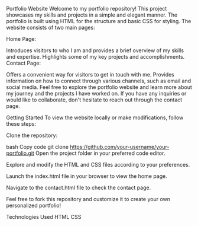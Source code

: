 Portfolio Website
Welcome to my portfolio repository! This project showcases my skills and projects in a simple and elegant manner. The portfolio is built using HTML for the structure and basic CSS for styling. The website consists of two main pages:

Home Page:

Introduces visitors to who I am and provides a brief overview of my skills and expertise.
Highlights some of my key projects and accomplishments.
Contact Page:

Offers a convenient way for visitors to get in touch with me.
Provides information on how to connect through various channels, such as email and social media.
Feel free to explore the portfolio website and learn more about my journey and the projects I have worked on. If you have any inquiries or would like to collaborate, don't hesitate to reach out through the contact page.

Getting Started
To view the website locally or make modifications, follow these steps:

Clone the repository:

bash
Copy code
git clone https://github.com/your-username/your-portfolio.git
Open the project folder in your preferred code editor.

Explore and modify the HTML and CSS files according to your preferences.

Launch the index.html file in your browser to view the home page.

Navigate to the contact.html file to check the contact page.

Feel free to fork this repository and customize it to create your own personalized portfolio!

Technologies Used
HTML
CSS
